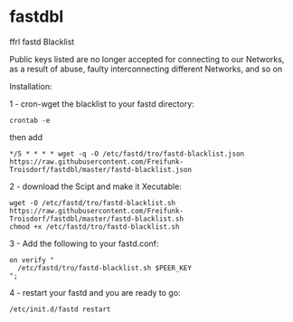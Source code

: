 # fastdbl

ffrl fastd Blacklist

Public keys listed are no longer accepted for connecting to our Networks, as a result of abuse, faulty interconnecting different Networks, and so on

Installation:

1 - cron-wget the blacklist to your fastd directory:

    crontab -e

then add 

    */5 * * * * wget -q -O /etc/fastd/tro/fastd-blacklist.json https://raw.githubusercontent.com/Freifunk-Troisdorf/fastdbl/master/fastd-blacklist.json

2 - download the Scipt and make it Xecutable:

    wget -O /etc/fastd/tro/fastd-blacklist.sh https://raw.githubusercontent.com/Freifunk-Troisdorf/fastdbl/master/fastd-blacklist.sh
    chmod +x /etc/fastd/tro/fastd-blacklist.sh

3 - Add the following to your fastd.conf:

    on verify "
      /etc/fastd/tro/fastd-blacklist.sh $PEER_KEY
    ";

4 - restart your fastd and you are ready to go:

    /etc/init.d/fastd restart
    
